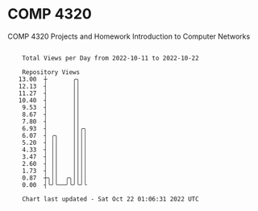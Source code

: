 # COMP 4320
COMP 4320 Projects and Homework
Introduction to Computer Networks

```

    Total Views per Day from 2022-10-11 to 2022-10-22

    Repository Views
   13.00  ┼       ╭╮
   12.13  ┤       ││
   11.27  ┤       ││
   10.40  ┤       ││
    9.53  ┤       ││
    8.67  ┤       ││
    7.80  ┤       ││
    6.93  ┤       ││╭╮
    6.07  ┤ ╭╮    ││││
    5.20  ┤ ││    ││││
    4.33  ┤ ││    ││││
    3.47  ┤ ││    ││││
    2.60  ┤ ││    ││││
    1.73  ┤ ││    ││││
    0.87  ┼╮││  ╭╮││││
    0.00  ┤╰╯╰──╯╰╯╰╯╰

    Chart last updated - Sat Oct 22 01:06:31 2022 UTC
    
```
